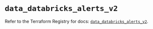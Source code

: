 # `data_databricks_alerts_v2`

Refer to the Terraform Registry for docs: [`data_databricks_alerts_v2`](https://registry.terraform.io/providers/databricks/databricks/1.86.0/docs/data-sources/alerts_v2).
